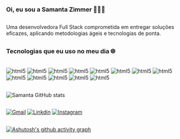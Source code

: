 ### Oi, eu sou a Samanta Zimmer 👩🏻‍💻

##
Uma desenvolvedora Full Stack comprometida em entregar soluções eficazes, aplicando metodologias ágeis e tecnologias de ponta. 
##

### Tecnologias que eu uso no meu dia 🌐

<div style="display: inline_block"><br/>
  <img align="center" alt="html5" src=https://img.shields.io/badge/C%23-239120?style=for-the-badge&logo=c-sharp&logoColor=white/>
  <img align="center" alt="html5" src= https://img.shields.io/badge/.NET-5C2D91?style=for-the-badge&logo=.net&logoColor=white/>
  <img align="center" alt="html5" src="https://img.shields.io/badge/Java-ED8B00?style=for-the-badge&logo=java&logoColor=white"/>
  <img align="center" alt="html5" src=https://img.shields.io/badge/Spring-6DB33F?style=for-the-badge&logo=spring&logoColor=white/>
  <img align="center" alt="html5" src="https://img.shields.io/badge/Python-3776AB?style=for-the-badge&logo=python&logoColor=white"/>
  <img align="center" alt="html5" src=https://img.shields.io/badge/HTML5-E34F26?style=for-the-badge&logo=html5&logoColor=white/>
  <img align="center" alt="html5" src="https://img.shields.io/badge/CSS-239120?&style=for-the-badge&logo=css3&logoColor=white"/>
  <img align="center" alt="html5" src="https://img.shields.io/badge/Markdown-000000?style=for-the-badge&logo=markdown&logoColor=white"/>
  <img align="center" alt="html5" src=https://img.shields.io/badge/PostgreSQL-316192?style=for-the-badge&logo=postgresql&logoColor=white/>
  <img align="center" alt="html5" src=https://img.shields.io/badge/GIT-E44C30?style=for-the-badge&logo=git&logoColor=white/>
  <img align="center" alt="html5" src=https://img.shields.io/badge/Visual_Studio-5C2D91?style=for-the-badge&logo=visual%20studio&logoColor=white/>
  <img align="center" alt="html5" src=https://img.shields.io/badge/Visual_Studio_Code-0078D4?style=for-the-badge&logo=visual%20studio%20code&logoColor=white/>
  <img align="center" alt="html5" src=https://img.shields.io/badge/IntelliJ_IDEA-000000.svg?style=for-the-badge&logo=intellij-idea&logoColor=white/>
 </div>

 ##
 ![Samanta GitHub stats](https://github-readme-stats.vercel.app/api?username=samantazimmer&show_icons=true&theme=dark)
 ##
 
 [![Gmail](https://img.shields.io/badge/Gmail-D14836?style=for-the-badge&logo=gmail&logoColor=white)](https://mail.google.com/mail/u/0/?tab=rm&ogbl#inbox)
[![Linkdin](https://img.shields.io/badge/LinkedIn-0077B5?style=for-the-badge&logo=linkedin&logoColor=white)](https://www.linkedin.com/in/samanta-zimmer-mello-82184422a)
[![Instagram](https://img.shields.io/badge/Instagram-E4405F?style=for-the-badge&logo=instagram&logoColor=white)](https://www.instagram.com/samantazimmer/)

##
[![Ashutosh's github activity graph](https://github-readme-activity-graph.vercel.app/graph?username=samantazimmer&bg_color=212121&color=00fa9a&line=8a8a8a&point=ffffff&area=true&hide_border=true)](https://github.com/ashutosh00710/github-readme-activity-graph)
